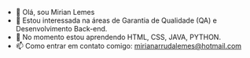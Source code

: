 - 👋 Olá, sou Mirian Lemes
- 👀 Estou interessada na áreas de Garantia de Qualidade (QA) e Desenvolvimento Back-end.
- 🌱  No momento estou aprendendo HTML, CSS, JAVA, PYTHON.
- 📫 Como entrar em contato comigo: mirianarrudalemes@hotmail.com


<!---
mirian-lemes/mirian-lemes is a ✨ special ✨ repository because its `README.md` (this file) appears on your GitHub profile.
You can click the Preview link to take a look at your changes.
--->
